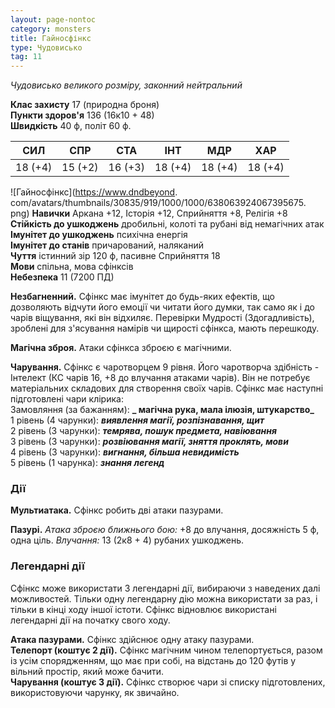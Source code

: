```yaml
---
layout: page-nontoc
category: monsters
title: Гайносфінкс
type: Чудовисько
tag: 11
---
```


_Чудовисько великого розміру, законний нейтральний_

**Клас захисту** 17 (природна броня)    
**Пункти здоров'я** 136 (16к10 + 48)    
**Швидкість** 40 ф, політ 60 ф.

| СИЛ     | СПР     | СТА     | ІНТ     | МДР     | ХАР     |
| ------- | ------- | ------- | ------- | ------- | ------- |
| 18 (+4) | 15 (+2) | 16 (+3) | 18 (+4) | 18 (+4) | 18 (+4) |

!\[Гайносфінкс\](https://www.dndbeyond. com/avatars/thumbnails/30835/919/1000/1000/638063924067395675. png) **Навички** Аркана +12, Історія +12, Сприйняття +8, Релігія +8    
**Стійкість до ушкоджень** дробильні, колоті та рубані від немагічних атак    
**Імунітет до ушкоджень** психічна енергія    
**Імунітет до станів** причарований, наляканий    
**Чуття** істинний зір 120 ф, пасивне Сприйняття 18    
**Мови** спільна, мова сфінксів    
**Небезпека** 11 (7200 ПД)

**Незбагненний.** Сфінкс має імунітет до будь-яких ефектів, що дозволяють відчути його емоції чи читати його думки, так само як і до чарів віщування, які він відхиляє. Перевірки Мудрості (Здогадливість), зроблені для з'ясування намірів чи щирості сфінкса, мають перешкоду.    

**Магічна зброя.** Атаки сфінкса зброєю є магічними.    

**Чарування.** Сфінкс є чаротворцем 9 рівня. Його чаротворча здібність - Інтелект (КС чарів 16, +8 до влучання атаками чарів). Він не потребує матеріальних складових для створення своїх чарів. Сфінкс має наступні підготовлені чари клірика:    
Замовляння (за бажанням): **_ магічна рука, мала ілюзія, штукарство_**    
1 рівень (4 чарунки): **_виявлення магії, розпізнавання, щит_**    
2 рівень (3 чарунки): **_темрява, пошук предмета, навіювання_**    
3 рівень (3 чарунки): **_розвіювання магії, зняття проклять, мови_**    
4 рівень (3 чарунки): **_вигнання, більша невидимість_**    
5 рівень (1 чарунка): **_знання легенд_**

### Дії
**Мультиатака.** Сфінкс робить дві атаки пазурами.    

**Пазурі.** _Атака зброєю ближнього бою:_ +8 до влучання, досяжність 5 ф, одна ціль. _Влучання:_ 13 (2к8 + 4) рубаних ушкоджень.

### Легендарні дії
Сфінкс може використати 3 легендарні дії, вибираючи з наведених далі можливостей. Тільки одну легендарну дію можна використати за раз, і тільки в кінці ходу іншої істоти. Сфінкс відновлює використані легендарні дії на початку свого ходу.    

**Атака пазурами.** Сфінкс здійснює одну атаку пазурами.    
**Телепорт (коштує 2 дії).** Сфінкс магічним чином телепортується, разом із усім спорядженням, що має при собі, на відстань до 120 футів у вільний простір, який може бачити.    
**Чарування (коштує 3 дії).** Сфінкс створює чари зі списку підготовлених, використовуючи чарунку, як звичайно.
